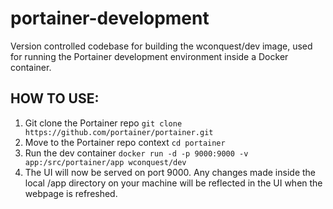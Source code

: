 # portainer-development
Version controlled codebase for building the wconquest/dev image, used for running the Portainer development environment inside a Docker container.

## HOW TO USE:
1. Git clone the Portainer repo `git clone https://github.com/portainer/portainer.git`
2. Move to the Portainer repo context `cd portainer`
3. Run the dev container `docker run -d -p 9000:9000 -v app:/src/portainer/app wconquest/dev`
4. The UI will now be served on port 9000. Any changes made inside the local /app directory on your machine will be reflected in the UI when the webpage is refreshed.
